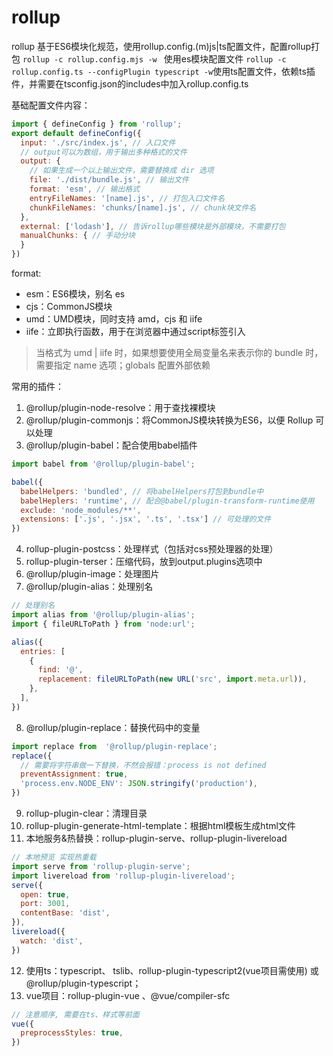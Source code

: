 # rollup

rollup 基于ES6模块化规范，使用rollup.config.(m)js|ts配置文件，配置rollup打包 
```rollup -c rollup.config.mjs -w ``` 使用es模块配置文件
```rollup -c rollup.config.ts --configPlugin typescript -w```使用ts配置文件，依赖ts插件，并需要在tsconfig.json的includes中加入rollup.config.ts

基础配置文件内容：
```js
import { defineConfig } from 'rollup';
export default defineConfig({
  input: './src/index.js', // 入口文件
  // output可以为数组，用于输出多种格式的文件
  output: {
    // 如果生成一个以上输出文件，需要替换成 dir 选项
    file: './dist/bundle.js', // 输出文件
    format: 'esm', // 输出格式
    entryFileNames: '[name].js', // 打包入口文件名
    chunkFileNames: 'chunks/[name].js', // chunk块文件名
  },
  external: ['lodash'], // 告诉rollup哪些模块是外部模块，不需要打包
  manualChunks: { // 手动分块
  }
})
```
format: 
 - esm：ES6模块，别名 es
 - cjs：CommonJS模块
 - umd：UMD模块，同时支持 amd，cjs 和 iife
 - iife：立即执行函数，用于在浏览器中通过script标签引入
> 当格式为 umd | iife 时，如果想要使用全局变量名来表示你的 bundle 时，需要指定 name 选项；globals 配置外部依赖


常用的插件：
1. @rollup/plugin-node-resolve：用于查找裸模块
2. @rollup/plugin-commonjs：将CommonJS模块转换为ES6，以便 Rollup 可以处理
3. @rollup/plugin-babel：配合使用babel插件
```js
import babel from '@rollup/plugin-babel';

babel({
  babelHelpers: 'bundled', // 将babelHelpers打包到bundle中
  babelHeplers: 'runtime', // 配合@babel/plugin-transform-runtime使用
  exclude: 'node_modules/**',
  extensions: ['.js', '.jsx', '.ts', '.tsx'] // 可处理的文件
})
```
4. rollup-plugin-postcss：处理样式（包括对css预处理器的处理）
5. rollup-plugin-terser：压缩代码，放到output.plugins选项中
6. @rollup/plugin-image：处理图片
7. @rollup/plugin-alias：处理别名
```js
// 处理别名
import alias from '@rollup/plugin-alias';
import { fileURLToPath } from 'node:url';

alias({
  entries: [
    {
      find: '@',
      replacement: fileURLToPath(new URL('src', import.meta.url)),
    },
  ],
})
```
8. @rollup/plugin-replace：替换代码中的变量
```js
import replace from  '@rollup/plugin-replace';
replace({
  // 需要将字符串做一下替换，不然会报错：process is not defined
  preventAssignment: true,
  'process.env.NODE_ENV': JSON.stringify('production'),
})
```
9. rollup-plugin-clear：清理目录
10. rollup-plugin-generate-html-template：根据html模板生成html文件
11. 本地服务&热替换：rollup-plugin-serve、rollup-plugin-livereload
```js
// 本地预览 实现热重载
import serve from 'rollup-plugin-serve';
import livereload from 'rollup-plugin-livereload';
serve({
  open: true,
  port: 3001,
  contentBase: 'dist',
}),
livereload({
  watch: 'dist',
})
```
12. 使用ts：typescript、 tslib、rollup-plugin-typescript2(vue项目需使用) 或 @rollup/plugin-typescript；
13. vue项目：rollup-plugin-vue 、@vue/compiler-sfc
```js
// 注意顺序, 需要在ts、样式等前面
vue({
  preprocessStyles: true,
})
```